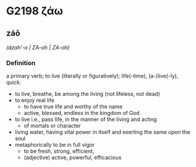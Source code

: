 # G2198 ζάω

## záō

_(dzah'-o | ZA-oh | ZA-oh)_

### Definition

a primary verb; to live (literally or figuratively); life(-time), (a-)live(-ly), quick.

- to live, breathe, be among the living (not lifeless, not dead)
- to enjoy real life
  - to have true life and worthy of the name
  - active, blessed, endless in the kingdom of God
- to live i.e., pass life, in the manner of the living and acting
  - of mortals or character
- living water, having vital power in itself and exerting the same upon the soul
- metaphorically to be in full vigor
  - to be fresh, strong, efficient,
  - (adjective) active, powerful, efficacious


